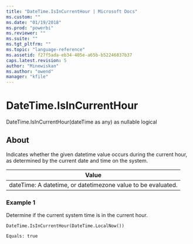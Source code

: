 ```yaml
---
title: "DateTime.IsInCurrentHour | Microsoft Docs"
ms.custom: ""
ms.date: "01/19/2018"
ms.prod: "powerbi"
ms.reviewer: ""
ms.suite: ""
ms.tgt_pltfrm: ""
ms.topic: "language-reference"
ms.assetid: f27f5ada-eb34-405e-a65b-b52246837b37
caps.latest.revision: 5
author: "Minewiskan"
ms.author: "owend"
manager: "kfile"
---
```

# DateTime.IsInCurrentHour
DateTime.IsInCurrentHour(dateTime as any) as nullable logical  
  
## About  
Indicates whether the given datetime value occurs during the current hour, as determined by the current date and time on the system.  
  
|Value|  
|---------|  
|dateTime: A datetime, or datetimezone value to be evaluated.|  
  
### Example 1  
Determine if the current system time is in the current hour.  
  
```  
DateTime.IsInCurrentHour(DateTime.LocalNow())  
```  
  
```  
Equals: true  
```  
